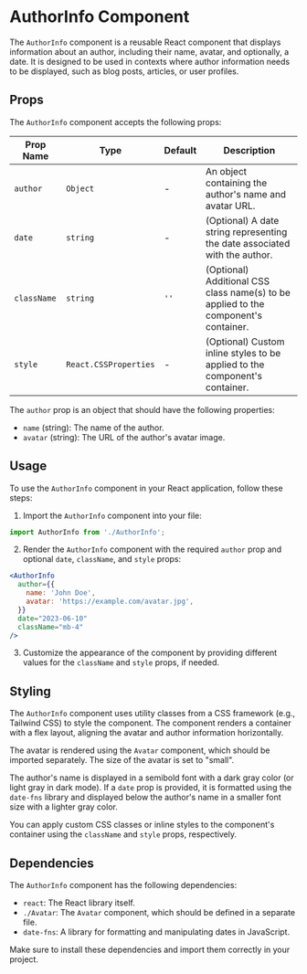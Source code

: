# AuthorInfo Component

The `AuthorInfo` component is a reusable React component that displays information about an author, including their name, avatar, and optionally, a date. It is designed to be used in contexts where author information needs to be displayed, such as blog posts, articles, or user profiles.

## Props

The `AuthorInfo` component accepts the following props:

| Prop Name   | Type                 | Default | Description                                                                         |
|-------------|----------------------|---------|--------------------------------------------------------------------------------------|
| `author`    | `Object`             | -       | An object containing the author's name and avatar URL.                              |
| `date`      | `string`             | -       | (Optional) A date string representing the date associated with the author.          |
| `className` | `string`             | `''`    | (Optional) Additional CSS class name(s) to be applied to the component's container. |
| `style`     | `React.CSSProperties` | -       | (Optional) Custom inline styles to be applied to the component's container.         |

The `author` prop is an object that should have the following properties:
- `name` (string): The name of the author.
- `avatar` (string): The URL of the author's avatar image.

## Usage

To use the `AuthorInfo` component in your React application, follow these steps:

1. Import the `AuthorInfo` component into your file:

```jsx
import AuthorInfo from './AuthorInfo';
```

2. Render the `AuthorInfo` component with the required `author` prop and optional `date`, `className`, and `style` props:

```jsx
<AuthorInfo
  author={{
    name: 'John Doe',
    avatar: 'https://example.com/avatar.jpg',
  }}
  date="2023-06-10"
  className="mb-4"
/>
```

3. Customize the appearance of the component by providing different values for the `className` and `style` props, if needed.

## Styling

The `AuthorInfo` component uses utility classes from a CSS framework (e.g., Tailwind CSS) to style the component. The component renders a container with a flex layout, aligning the avatar and author information horizontally.

The avatar is rendered using the `Avatar` component, which should be imported separately. The size of the avatar is set to "small".

The author's name is displayed in a semibold font with a dark gray color (or light gray in dark mode). If a `date` prop is provided, it is formatted using the `date-fns` library and displayed below the author's name in a smaller font size with a lighter gray color.

You can apply custom CSS classes or inline styles to the component's container using the `className` and `style` props, respectively.

## Dependencies

The `AuthorInfo` component has the following dependencies:

- `react`: The React library itself.
- `./Avatar`: The `Avatar` component, which should be defined in a separate file.
- `date-fns`: A library for formatting and manipulating dates in JavaScript.

Make sure to install these dependencies and import them correctly in your project.